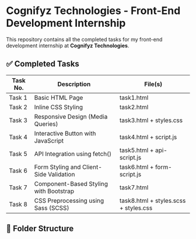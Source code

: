 # Cognifyz Technologies - Front-End Development Internship

This repository contains all the completed tasks for my front-end development internship at **Cognifyz Technologies**.

## ✅ Completed Tasks

| Task No. | Description                            | File(s)               |
|----------|----------------------------------------|------------------------|
| Task 1   | Basic HTML Page                        | task1.html             |
| Task 2   | Inline CSS Styling                     | task2.html             |
| Task 3   | Responsive Design (Media Queries)      | task3.html + styles.css |
| Task 4   | Interactive Button with JavaScript     | task4.html + script.js |
| Task 5   | API Integration using fetch()          | task5.html + api-script.js |
| Task 6   | Form Styling and Client-Side Validation| task6.html + form-script.js |
| Task 7   | Component-Based Styling with Bootstrap | task7.html             |
| Task 8   | CSS Preprocessing using Sass (SCSS)    | task8.html + styles.scss + styles.css |

## 📂 Folder Structure
